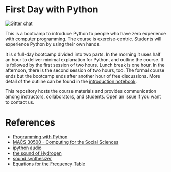First Day with Python
=====================

[![Gitter chat](https://badges.gitter.im/yungyuc/first_day_with_python.png)](https://gitter.im/first_day_with_python/Lobby)

This is a bootcamp to introduce Python to people who have zero experience with
computer programming.  The course is exercise-centric.  Students will
experience Python by using their own hands.

It is s full-day bootcamp divided into two parts.  In the morning it uses half
an hour to deliver minimal explanation for Python, and outline the course.  It
is followed by the first session of two hours.  Lunch break is one hour.  In
the afternoon, there is the second session of two hours, too.  The formal
course ends but the bootcamp ends after another hour of free discussions.  More
detail of the outline can be found in the [introduction
notebook](introduction.ipynb#Course-Outline).

This repository hosts the course materials and provides communication among
instructors, collaborators, and students.  Open an issue if you want to contact
us.

# References

* [Programming with Python](http://swcarpentry.github.io/python-novice-inflammation/)
* [MACS 30500 - Computing for the Social Sciences](https://cfss.uchicago.edu/fall2016/index.html)
* [ipython audio](https://musicinformationretrieval.com/ipython_audio.html)
* [the sound of Hydrogen](http://nbviewer.jupyter.org/gist/Carreau/5507501/the%20sound%20of%20hydrogen.ipynb)
* [sound synthesizer](https://ipython-books.github.io/117-creating-a-sound-synthesizer-in-the-notebook/)
* [Equations for the Frequency Table](https://pages.mtu.edu/~suits/NoteFreqCalcs.html)

